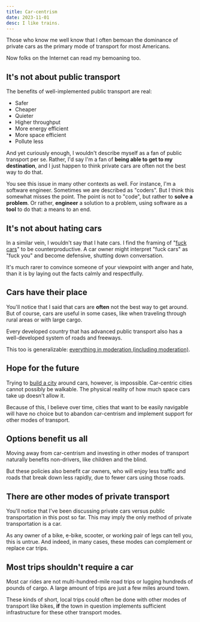 ```yaml
---
title: Car-centrism
date: 2023-11-01
desc: I like trains.
---
```


Those who know me well know that I often bemoan the dominance of private cars as the primary mode of transport for most Americans.

Now folks on the Internet can read my bemoaning too.

## It's not about public transport

The benefits of well-implemented public transport are real:

- Safer
- Cheaper
- Quieter
- Higher throughput
- More energy efficient
- More space efficient
- Pollute less

And yet curiously enough, I wouldn't describe myself as a fan of public transport per se. Rather, I'd say I'm a fan of **being able to get to my destination**, and I just happen to think private cars are often not the best way to do that.

You see this issue in many other contexts as well. For instance, I'm a software engineer. Sometimes we are described as "coders". But I think this somewhat misses the point. The point is not to "code", but rather to **solve a problem**. Or rather, **engineer** a solution to a problem, using software as a **tool** to do that: a means to an end.

## It's not about hating cars

In a similar vein, I wouldn't say that I hate cars. I find the framing of "[fuck cars][rfuckcars]" to be counterproductive. A car owner might interpret "fuck cars" as "fuck you" and become defensive, shutting down conversation.

It's much rarer to convince someone of your viewpoint with anger and hate, than it is by laying out the facts calmly and respectfully.

## Cars have their place

You'll notice that I said that cars are **often** not the best way to get around. But of course, cars are useful in some cases, like when traveling through rural areas or with large cargo.

Every developed country that has advanced public transport also has a well-developed system of roads and freeways.

This too is generalizable: [everything in moderation (including moderation)][mod].

## Hope for the future

Trying to [build a city][xkcd] around cars, however, is impossible. Car-centric cities cannot possibly be walkable. The physical reality of how much space cars take up doesn't allow it.

Because of this, I believe over time, cities that want to be easily navigable will have no choice but to abandon car-centrism and implement support for other modes of transport.

## Options benefit us all

Moving away from car-centrism and investing in other modes of transport naturally benefits non-drivers, like children and the blind.

But these policies also benefit car owners, who will enjoy less traffic and roads that break down less rapidly, due to fewer cars using those roads.

## There are other modes of private transport

You'll notice that I've been discussing private cars versus public transportation in this post so far. This may imply the only method of private transportation is a car.

As any owner of a bike, e-bike, scooter, or working pair of legs can tell you, this is untrue. And indeed, in many cases, these modes can complement or replace car trips.

## Most trips shouldn't require a car

Most car rides are not multi-hundred-mile road trips or lugging hundreds of pounds of cargo. A large amount of trips are just a few miles around town.

These kinds of short, local trips could often be done with other modes of transport like bikes, **if** the town in question implements sufficient infrastructure for these other transport modes.

[rfuckcars]: https://old.reddit.com/r/fuckcars/
[xkcd]: https://xkcd.com/2832/
[mod]: /posts/moderation
